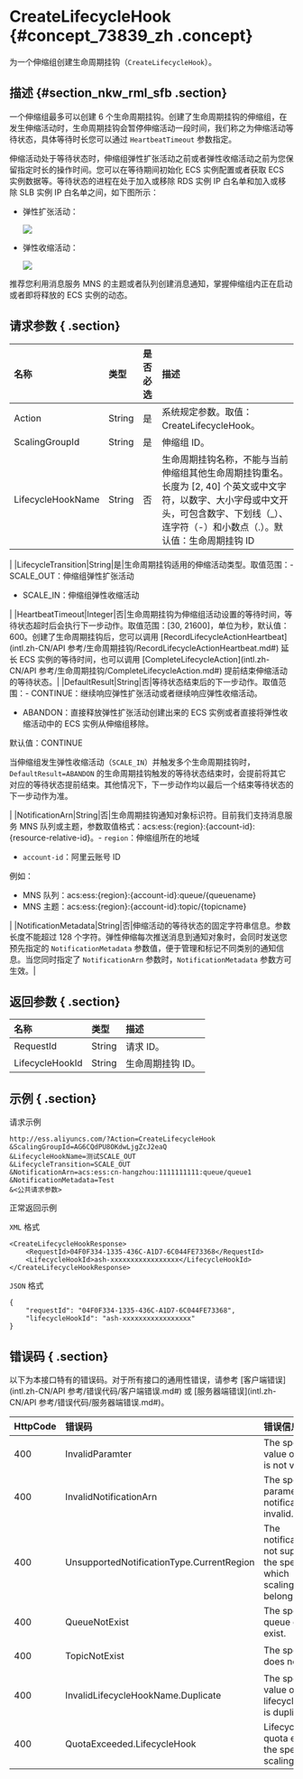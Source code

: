 # CreateLifecycleHook {#concept_73839_zh .concept}

为一个伸缩组创建生命周期挂钩（`CreateLifecycleHook`）。

## 描述 {#section_nkw_rml_sfb .section}

一个伸缩组最多可以创建 6 个生命周期挂钩。创建了生命周期挂钩的伸缩组，在发生伸缩活动时，生命周期挂钩会暂停伸缩活动一段时间，我们称之为伸缩活动等待状态，具体等待时长您可以通过 `HeartbeatTimeout` 参数指定。

伸缩活动处于等待状态时，伸缩组弹性扩张活动之前或者弹性收缩活动之前为您保留指定时长的操作时间。您可以在等待期间初始化 ECS 实例配置或者获取 ECS 实例数据等。等待状态的进程在处于加入或移除 RDS 实例 IP 白名单和加入或移除 SLB 实例 IP 白名单之间，如下图所示：

-   弹性扩张活动：

    ![](http://static-aliyun-doc.oss-cn-hangzhou.aliyuncs.com/assets/img/40660/155055391030621_zh-CN.png)

-   弹性收缩活动：

    ![](http://static-aliyun-doc.oss-cn-hangzhou.aliyuncs.com/assets/img/40660/155055391130622_zh-CN.png)


推荐您利用消息服务 MNS 的主题或者队列创建消息通知，掌握伸缩组内正在启动或者即将释放的 ECS 实例的动态。

## 请求参数 { .section}

|名称|类型|是否必选|描述|
|:-|:-|:---|:-|
|Action|String|是|系统规定参数。取值：CreateLifecycleHook。|
|ScalingGroupId|String|是|伸缩组 ID。|
|LifecycleHookName|String|否|生命周期挂钩名称，不能与当前伸缩组其他生命周期挂钩重名。长度为 \[2, 40\] 个英文或中文字符，以数字、大小字母或中文开头，可包含数字、下划线（\_）、连字符（-）和小数点（.）。默认值：生命周期挂钩 ID

|
|LifecycleTransition|String|是|生命周期挂钩适用的伸缩活动类型。取值范围：-   SCALE\_OUT：伸缩组弹性扩张活动
-   SCALE\_IN：伸缩组弹性收缩活动

|
|HeartbeatTimeout|Integer|否|生命周期挂钩为伸缩组活动设置的等待时间，等待状态超时后会执行下一步动作。取值范围：\[30, 21600\]，单位为秒，默认值：600。创建了生命周期挂钩后，您可以调用 [RecordLifecycleActionHeartbeat](intl.zh-CN/API 参考/生命周期挂钩/RecordLifecycleActionHeartbeat.md#) 延长 ECS 实例的等待时间，也可以调用 [CompleteLifecycleAction](intl.zh-CN/API 参考/生命周期挂钩/CompleteLifecycleAction.md#) 提前结束伸缩活动的等待状态。|
|DefaultResult|String|否|等待状态结束后的下一步动作。取值范围：-   CONTINUE：继续响应弹性扩张活动或者继续响应弹性收缩活动。
-   ABANDON：直接释放弹性扩张活动创建出来的 ECS 实例或者直接将弹性收缩活动中的 ECS 实例从伸缩组移除。

默认值：CONTINUE

当伸缩组发生弹性收缩活动（`SCALE_IN`）并触发多个生命周期挂钩时，`DefaultResult=ABANDON` 的生命周期挂钩触发的等待状态结束时，会提前将其它对应的等待状态提前结束。其他情况下，下一步动作均以最后一个结束等待状态的下一步动作为准。

|
|NotificationArn|String|否|生命周期挂钩通知对象标识符。目前我们支持消息服务 MNS 队列或主题，参数取值格式：acs:ess:\{region\}:\{account-id\}:\{resource-relative-id\}。-   `region`：伸缩组所在的地域
-   `account-id`：阿里云账号 ID

例如：

-   MNS 队列：acs:ess:\{region\}:\{account-id\}:queue/\{queuename\}
-   MNS 主题：acs:ess:\{region\}:\{account-id\}:topic/\{topicname\}

|
|NotificationMetadata|String|否|伸缩活动的等待状态的固定字符串信息。参数长度不能超过 128 个字符。弹性伸缩每次推送消息到通知对象时，会同时发送您预先指定的 `NotificationMetadata` 参数值，便于管理和标记不同类别的通知信息。当您同时指定了 `NotificationArn` 参数时，`NotificationMetadata` 参数方可生效。|

## 返回参数 { .section}

|名称|类型|描述|
|:-|:-|:-|
|RequestId|String|请求 ID。|
|LifecycleHookId|String|生命周期挂钩 ID。|

## 示例 { .section}

请求示例

```
http://ess.aliyuncs.com/?Action=CreateLifecycleHook
&ScalingGroupId=AG6CQdPU8OKdwLjgZcJ2eaQ
&LifecycleHookName=测试SCALE_OUT
&LifecycleTransition=SCALE_OUT
&NotificationArn=acs:ess:cn-hangzhou:1111111111:queue/queue1
&NotificationMetadata=Test
&<公共请求参数>
```

正常返回示例

`XML` 格式

```
<CreateLifecycleHookResponse>
    <RequestId>04F0F334-1335-436C-A1D7-6C044FE73368</RequestId>
    <LifecycleHookId>ash-xxxxxxxxxxxxxxxxx</LifecycleHookId>
</CreateLifecycleHookResponse>
```

`JSON` 格式

```
{
    "requestId": "04F0F334-1335-436C-A1D7-6C044FE73368",
    "lifecycleHookId": "ash-xxxxxxxxxxxxxxxxx"
}
```

## 错误码 { .section}

以下为本接口特有的错误码。对于所有接口的通用性错误，请参考 [客户端错误](intl.zh-CN/API 参考/错误代码/客户端错误.md#) 或 [服务器端错误](intl.zh-CN/API 参考/错误代码/服务器端错误.md#)。

|HttpCode|错误码|错误信息|描述|
|--------|:--|:---|:-|
|400|InvalidParamter|The specified value of parameter is not valid.|参数值不合法。|
|400|InvalidNotificationArn|The specified parameter notificationArn is invalid.|指定的 `NotificationArn` 不合法。|
|400|UnsupportedNotificationType.CurrentRegion|The notificationType is not supported in the special region which scalingGroup belongs to.|当前地域不支持该通知方式。|
|400|QueueNotExist|The specified queue does not exist.|指定的 MNS 队列不存在。|
|400|TopicNotExist|The specified topic does not exist.|指定的 MNS 主题不存在。|
|400|InvalidLifecycleHookName.Duplicate|The specified value of parameter lifecycleHookName is duplicated.|生命周期挂钩已存在。|
|400|QuotaExceeded.LifecycleHook|Lifecycle hook quota exceeded in the specified scaling group.|一个伸缩组最多可以创建 6 个生命周期挂钩。|

